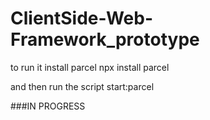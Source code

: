 # ClientSide-Web-Framework_prototype

to run it install parcel 
npx install parcel

and then run the script start:parcel

###IN PROGRESS
